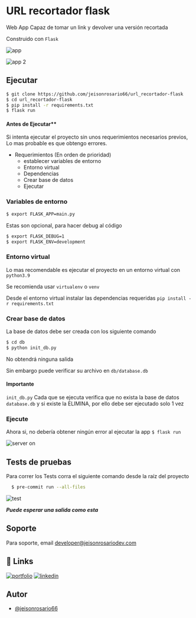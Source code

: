 
# URL recortador flask

Web App Capaz de tomar un link y devolver una versión recortada

Construido con `Flask`

![app](https://github.com/jeisonrosario66/flask-guia/assets/96961824/01ba77ed-55b4-473c-8bac-e3bafbc1d1e5)

![app 2](https://github.com/jeisonrosario66/flask-guia/assets/96961824/2d20fdcf-730b-426c-8707-db2c35affbca)

## Ejecutar

```bash
$ git clone https://github.com/jeisonrosario66/url_recortador-flask
$ cd url_recortador-flask
$ pip install -r requirements.txt
$ flask run
```

#### Antes de Ejecutar**
Si intenta ejecutar el proyecto sin unos requerimientos necesarios previos, Lo mas probable es que obtengo errores.

* Requerimientos (En orden de prioridad)
    - establecer variables de entorno
    - Entorno virtual
    - Dependencias
    - Crear base de datos
    - Ejecutar
### Variables de entorno

```bash
$ export FLASK_APP=main.py
```

Estas son opcional, para hacer debug al código
```bash
$ export FLASK_DEBUG=1
$ export FLASK_ENV=development
```
### Entorno virtual
Lo mas recomendable es ejecutar el proyecto en un entorno virtual con `python3.9`

Se recomienda usar `virtualenv` o `venv`

Desde el entorno virtual instalar las dependencias requeridas `pip install -r requirements.txt`

### Crear base de datos
La base de datos debe ser creada con los siguiente comando
```bash
$ cd db
$ python init_db.py
```
No obtendrá ninguna salida

Sin embargo puede verificar su archivo en `db/database.db`

#### Importante 
`init_db.py` Cada que se ejecuta verifica que no exista la base de datos `database.db` y si existe la ELIMINA, por ello debe ser ejecutado solo 1 vez

### Ejecute 
Ahora si, no debería obtener ningún error al ejecutar la app `$ flask run`

![server on](https://github.com/jeisonrosario66/flask-guia/assets/96961824/4b46cfd6-fbd7-4e6d-8070-f5eb6de795da)

## Tests de pruebas

Para correr los Tests corra el siguiente comando desde la raíz del proyecto

```bash
  $ pre-commit run --all-files
```

![test](https://github.com/jeisonrosario66/flask-guia/assets/96961824/0aadb5c1-f074-4c7a-89d6-c4057c99d594)

*****Puede esperar una salida como esta*****


## Soporte

Para soporte, email developer@jeisonrosariodev.com 
## 🔗 Links
[![portfolio](https://img.shields.io/badge/my_portfolio-000?style=for-the-badge&logo=ko-fi&logoColor=white)](http://jeisonrosariodev.com/)
[![linkedin](https://img.shields.io/badge/linkedin-0A66C2?style=for-the-badge&logo=linkedin&logoColor=white)](https://www.linkedin.com/in/jeison-rosario-0488a7253/)



## Autor

- [@jeisonrosario66](https://github.com/jeisonrosario66)

